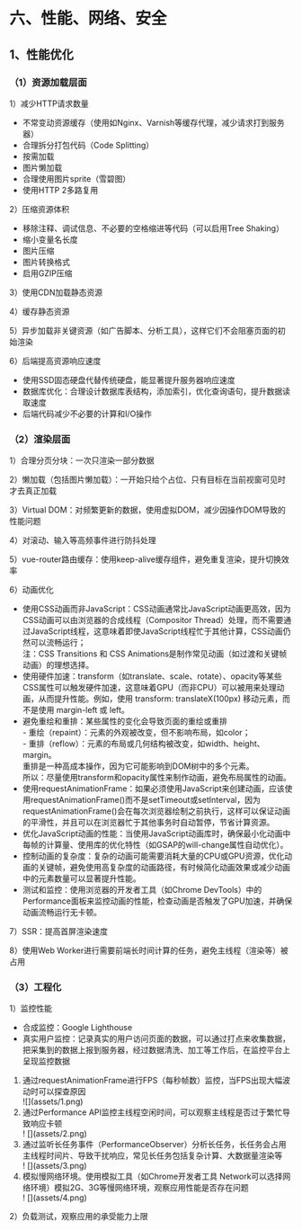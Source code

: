 # 六、性能、网络、安全

## 1、性能优化

### （1）资源加载层面

1）减少HTTP请求数量

* 不常变动资源缓存（使用如Nginx、Varnish等缓存代理，减少请求打到服务器）
* 合理拆分打包代码（Code Splitting）
* 按需加载
* 图片懒加载
* 合理使用图片sprite（雪碧图）
* 使用HTTP 2多路复用

2）压缩资源体积

* 移除注释、调试信息、不必要的空格缩进等代码（可以启用Tree Shaking）
* 缩小变量名长度
* 图片压缩
* 图片转换格式
* 启用GZIP压缩

3）使用CDN加载静态资源

4）缓存静态资源

5）异步加载非关键资源（如广告脚本、分析工具），这样它们不会阻塞页面的初始渲染

6）后端提高资源响应速度

* 使用SSD固态硬盘代替传统硬盘，能显著提升服务器响应速度
* 数据库优化：合理设计数据库表结构，添加索引，优化查询语句，提升数据读取速度
* 后端代码减少不必要的计算和I/O操作

### （2）渲染层面

1）合理分页分块：一次只渲染一部分数据

2）懒加载（包括图片懒加载）：一开始只给个占位、只有目标在当前视窗可见时才去真正加载

3）Virtual DOM：对频繁更新的数据，使用虚拟DOM，减少因操作DOM导致的性能问题

4）对滚动、输入等高频事件进行防抖处理

5）vue-router路由缓存：使用keep-alive缓存组件，避免重复渲染，提升切换效率

6）动画优化

* 使用CSS动画而非JavaScript：CSS动画通常比JavaScript动画更高效，因为CSS动画可以由浏览器的合成线程（Compositor Thread）处理，而不需要通过JavaScript线程，这意味着即使JavaScript线程忙于其他计算，CSS动画仍然可以流畅运行；\
  注：CSS Transitions 和 CSS Animations是制作常见动画（如过渡和关键帧动画）的理想选择。
* 使用硬件加速：transform（如translate、scale、rotate）、opacity等某些CSS属性可以触发硬件加速，这意味着GPU（而非CPU）可以被用来处理动画，从而提升性能。例如，使用 transform: translateX(100px) 移动元素，而不是使用 margin-left 或 left。
* 避免重绘和重排：某些属性的变化会导致页面的重绘或重排\
  \- 重绘（repaint）：元素的外观被改变，但不影响布局，如color；\
  \- 重排（reflow）：元素的布局或几何结构被改变，如width、height、margin。\
  重排是一种高成本操作，因为它可能影响到DOM树中的多个元素。\
  所以：尽量使用transform和opacity属性来制作动画，避免布局属性的动画。
* 使用requestAnimationFrame：如果必须使用JavaScript来创建动画，应该使用requestAnimationFrame()而不是setTimeout或setInterval，因为requestAnimationFrame()会在每次浏览器绘制之前执行，这样可以保证动画的平滑性，并且可以在浏览器忙于其他事务时自动暂停，节省计算资源。
* 优化JavaScript动画的性能：当使用JavaScript动画库时，确保最小化动画中每帧的计算量、使用库的优化特性（如GSAP的will-change属性自动优化）。
* 控制动画的复杂度：复杂的动画可能需要消耗大量的CPU或GPU资源，优化动画的关键帧，避免使用高复杂度的动画路径，有时候简化动画效果或减少动画中的元素数量可以显著提升性能。
* 测试和监控：使用浏览器的开发者工具（如Chrome DevTools）中的Performance面板来监控动画的性能，检查动画是否触发了GPU加速，并确保动画流畅运行无卡顿。

7）SSR：提高首屏渲染速度

8）使用Web Worker进行需要前端长时间计算的任务，避免主线程（渲染等）被占用

### （3）工程化

1）监控性能

* 合成监控：Google Lighthouse
* 真实用户监控：记录真实的用户访问页面的数据，可以通过打点来收集数据，把采集到的数据上报到服务器，经过数据清洗、加工等工作后，在监控平台上呈现监控数据

1. 通过requestAnimationFrame进行FPS（每秒帧数）监控，当FPS出现大幅波动时可以探查原因\
   &#x20;!\[]\(assets/1.png)
2. 通过Performance API监控主线程空闲时间，可以观察主线程是否过于繁忙导致响应卡顿\
   ! \[]\(assets/2.png)
3. 通过监听长任务事件（PerformanceObserver）分析长任务，长任务会占用主线程时间片、导致干扰响应，常见长任务包括复杂计算、大数据量渲染等\
   ! \[]\(assets/3.png)
4. 模拟慢网络环境。使用模拟工具（如Chrome开发者工具 Network可以选择网络环境）模拟2G、3G等慢网络环境，观察应用性能是否存在问题\
   ! \[]\(assets/4.png)

2）负载测试，观察应用的承受能力上限
